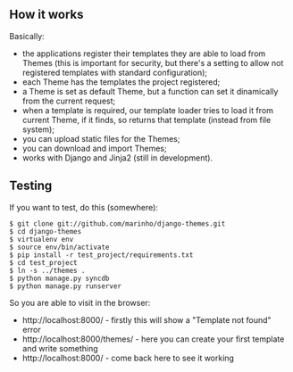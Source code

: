 ## How it works

Basically:

- the applications register their templates they are able to load from Themes (this is important
  for security, but there's a setting to allow not registered templates with standard configuration);
- each Theme has the templates the project registered;
- a Theme is set as default Theme, but a function can set it dinamically from the current request;
- when a template is required, our template loader tries to load it from current Theme, if it finds,
  so returns that template (instead from file system);
- you can upload static files for the Themes;
- you can download and import Themes;
- works with Django and Jinja2 (still in development).

## Testing

If you want to test, do this (somewhere):

    $ git clone git://github.com/marinho/django-themes.git
    $ cd django-themes
    $ virtualenv env
    $ source env/bin/activate
    $ pip install -r test_project/requirements.txt
    $ cd test_project
    $ ln -s ../themes .
    $ python manage.py syncdb
    $ python manage.py runserver

So you are able to visit in the browser:

- http://localhost:8000/ - firstly this will show a "Template not found" error
- http://localhost:8000/themes/ - here you can create your first template and write something
- http://localhost:8000/ - come back here to see it working

